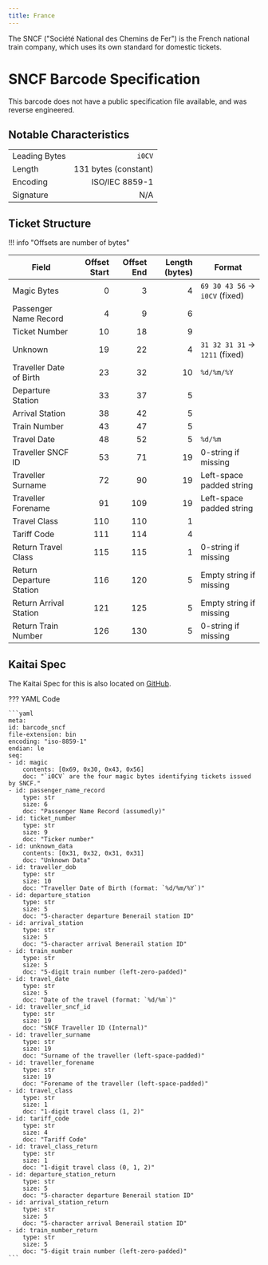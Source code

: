 ```yaml
---
title: France
---
```


The SNCF ("Société National des Chemins de Fer") is the French national train company, which uses its own standard for domestic tickets.

# SNCF Barcode Specification

This barcode does not have a public specification file available, and was reverse engineered.

## Notable Characteristics

|                |                      |
|----------------|---------------------:|
| Leading Bytes  |               `i0CV` |
| Length         | 131 bytes (constant) |
| Encoding       |       ISO/IEC 8859-1 |
| Signature      |                  N/A |


## Ticket Structure

!!! info "Offsets are number of bytes"

Field                    | Offset Start | Offset End | Length (bytes) | Format                          |
------------------------ | -----------: | ---------: | -------------: | ------------------------------- |
Magic Bytes              |            0 |          3 |              4 | `69 30 43 56` -> `i0CV` (fixed) |
Passenger Name Record    |            4 |          9 |              6 |                                 |
Ticket Number            |           10 |         18 |              9 |                                 |
Unknown                  |           19 |         22 |              4 | `31 32 31 31` -> `1211` (fixed) |
Traveller Date of Birth  |           23 |         32 |             10 | `%d/%m/%Y`                      |
Departure Station        |           33 |         37 |              5 |                                 |
Arrival Station          |           38 |         42 |              5 |                                 |
Train Number             |           43 |         47 |              5 |                                 |
Travel Date              |           48 |         52 |              5 | `%d/%m`                         |
Traveller SNCF ID        |           53 |         71 |             19 | 0-string if missing             |
Traveller Surname        |           72 |         90 |             19 | Left-space padded string        |
Traveller Forename       |           91 |        109 |             19 | Left-space padded string        |
Travel Class             |          110 |        110 |              1 |                                 |
Tariff Code              |          111 |        114 |              4 |                                 |
Return Travel Class      |          115 |        115 |              1 | 0-string if missing             |
Return Departure Station |          116 |        120 |              5 | Empty string if missing         |
Return Arrival Station   |          121 |        125 |              5 | Empty string if missing         |
Return Train Number      |          126 |        130 |              5 | 0-string if missing             |

## Kaitai Spec

The Kaitai Spec for this is also located on [GitHub](https://github.com/Fahrschein-Autismus/train-barcode-kaitai-spec/blob/main/sncf/sncf.ksy).

??? YAML Code

    ```yaml
    meta:
    id: barcode_sncf
    file-extension: bin
    encoding: "iso-8859-1"
    endian: le
    seq:
    - id: magic
        contents: [0x69, 0x30, 0x43, 0x56]
        doc: "`i0CV` are the four magic bytes identifying tickets issued by SNCF."
    - id: passenger_name_record
        type: str
        size: 6
        doc: "Passenger Name Record (assumedly)"
    - id: ticket_number
        type: str
        size: 9
        doc: "Ticker number"
    - id: unknown_data
        contents: [0x31, 0x32, 0x31, 0x31]
        doc: "Unknown Data"
    - id: traveller_dob
        type: str
        size: 10
        doc: "Traveller Date of Birth (format: `%d/%m/%Y`)"
    - id: departure_station
        type: str
        size: 5
        doc: "5-character departure Benerail station ID"
    - id: arrival_station
        type: str
        size: 5
        doc: "5-character arrival Benerail station ID"
    - id: train_number
        type: str
        size: 5
        doc: "5-digit train number (left-zero-padded)"
    - id: travel_date
        type: str
        size: 5
        doc: "Date of the travel (format: `%d/%m`)"
    - id: traveller_sncf_id
        type: str
        size: 19
        doc: "SNCF Traveller ID (Internal)"
    - id: traveller_surname
        type: str
        size: 19
        doc: "Surname of the traveller (left-space-padded)"
    - id: traveller_forename
        type: str
        size: 19
        doc: "Forename of the traveller (left-space-padded)"
    - id: travel_class
        type: str
        size: 1
        doc: "1-digit travel class (1, 2)"
    - id: tariff_code
        type: str
        size: 4
        doc: "Tariff Code"
    - id: travel_class_return
        type: str
        size: 1
        doc: "1-digit travel class (0, 1, 2)"
    - id: departure_station_return
        type: str
        size: 5
        doc: "5-character departure Benerail station ID"
    - id: arrival_station_return
        type: str
        size: 5
        doc: "5-character arrival Benerail station ID"
    - id: train_number_return
        type: str
        size: 5
        doc: "5-digit train number (left-zero-padded)"
    ```
